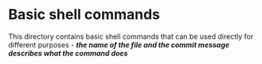 # Basic shell commands <br>

This directory contains basic shell commands that can be used directly for different purposes - ***the name of the file and the commit message describes what the command does***
